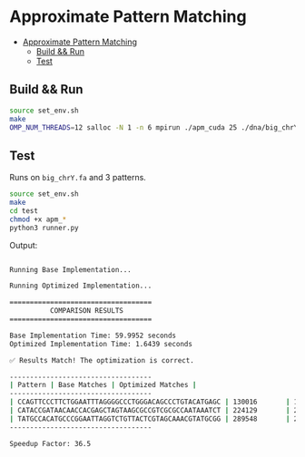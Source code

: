 # Approximate Pattern Matching


<!--toc:start-->
- [Approximate Pattern Matching](#approximate-pattern-matching)
  - [Build && Run](#build-run)
  - [Test](#test)
<!--toc:end-->

## Build && Run

```bash
source set_env.sh
make
OMP_NUM_THREADS=12 salloc -N 1 -n 6 mpirun ./apm_cuda 25 ./dna/big_chrY.fa CCAGTTCCCTTCTGGAATTTAGGGGCCCTGGGACAGCCCTGTACATGAGC CATACCGATAACAACCACGAGCTAGTAAGCGCCGTCGCGCCAATAAATCT ACCCTCATTGGTCAGGTCCAGCGCATAGGGTAGGATAGGATCTGTACCAT
```

## Test

Runs on `big_chrY.fa` and 3 patterns.

```bash
source set_env.sh
make
cd test
chmod +x apm_*
python3 runner.py
```

Output:

```bash

Running Base Implementation...

Running Optimized Implementation...

===================================
          COMPARISON RESULTS       
===================================

Base Implementation Time: 59.9952 seconds
Optimized Implementation Time: 1.6439 seconds

✅ Results Match! The optimization is correct.

-----------------------------------
| Pattern | Base Matches | Optimized Matches |
-----------------------------------
| CCAGTTCCCTTCTGGAATTTAGGGGCCCTGGGACAGCCCTGTACATGAGC | 130016       | 130016            |
| CATACCGATAACAACCACGAGCTAGTAAGCGCCGTCGCGCCAATAAATCT | 224129       | 224129            |
| TATGCCACATGCCCGGAATTAGGTCTGTTACTCGTAGCAAACGTATGCGG | 289548       | 289548            |
-----------------------------------

Speedup Factor: 36.5
```
